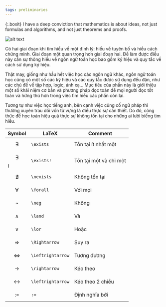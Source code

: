 ```yaml
---
tags: preliminaries
---
```

{:.boxit}
I have a deep conviction that mathematics is about ideas, not just formulas and algorithms, and not just theorems and proofs.

![alt text](https://images.unsplash.com/photo-1590402494756-10c265b9d736?ixlib=rb-1.2.1&ixid=eyJhcHBfaWQiOjEyMDd9&auto=format&fit=crop&w=750&q=80 "Reading mathematics")

<p class="drop-cap">
Có hai giai đoạn khi tìm hiểu về một định lý: hiểu về tuyên bố và hiểu cách chứng minh. Giai đoạn một quan trọng hơn giai đoạn hai. Để làm được điều này cần sự thông hiểu về ngôn ngữ toán học bao gồm ký hiệu và quy tắc về cách sử dụng ký hiệu. 
</p>

Thật may, giống như hầu hết việc học các ngôn ngữ khác, ngôn ngữ toán học cũng có một số các ký hiệu và các quy tắc được sử dụng đều đặn, như các chủ đề về tập hợp, logic, ánh xạ... Mục tiêu của phần này là giới thiệu một số khái niệm cơ bản và phương pháp đọc toán để mọi người đọc tốt toán và hứng thú hơn trong việc tìm hiểu các phần còn lại. 

Tương tự như việc học tiếng anh, bên cạnh việc củng cố ngữ pháp thì thường xuyên trau dồi vốn từ vựng là điều thực sự cần thiết. Do đó, công thức để học toán hiệu quả thực sự không tồn tại cho những ai lười biếng tìm hiểu.


Symbol | LaTeX | Comment
--- | --- | ---
$$ \exists $$ | `\exists` | Tồn tại ít nhất một
$$ \exists $$! | `\exists!` | Tồn tại một và chỉ một
$$ \nexists $$ | `\nexists` | Không tồn tại
$$ \forall $$ | `\forall` | Với mọi
$$ \neg $$ | `\neg` | Không
$$ \land $$ | `\land` | Và
$$ \lor $$ | `\lor` | Hoặc
$$ \Rightarrow $$ | `\Rightarrow` | Suy ra
$$ \Leftrightarrow $$ | `\Leftrightarrow` | Tương đương
$$ \rightarrow $$ | `\rightarrow` | Kéo theo
$$ \leftrightarrow $$ | `\leftrightarrow` | Kéo theo 2 chiều
$$ := $$ | `:=` | Định nghĩa bởi

